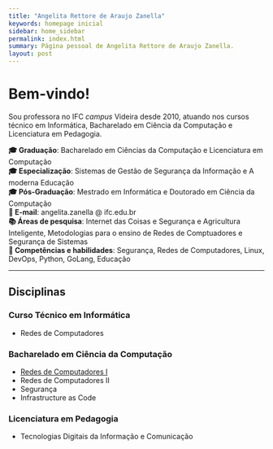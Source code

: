 ```yaml
---
title: "Angelita Rettore de Araujo Zanella"
keywords: homepage inicial
sidebar: home_sidebar
permalink: index.html
summary: Página pessoal de Angelita Rettore de Araujo Zanella.
layout: post
---
```

# Bem-vindo!

Sou professora no IFC *campus* Videira desde 2010, atuando nos cursos técnico em Informática, Bacharelado em Ciência da Computação e Licenciatura em Pedagogia.

**:mortar_board: Graduação**: Bacharelado em Ciências da Computação e Licenciatura em Computação<br>
**:mortar_board: Especialização**: Sistemas de Gestão de Segurança da Informação e A moderna Educação<br>
**:mortar_board: Pós-Graduação**: Mestrado em Informática e Doutorado em Ciência da Computação <br>
**:e-mail: E-mail**: angelita.zanella @ ifc.edu.br <br>
**:books: Áreas de pesquisa**: Internet das Coisas e Segurança e Agricultura Inteligente, Metodologias para o ensino de Redes de Comptuadores e Segurança de Sistemas <br>
**:closed_book: Competências e habilidades**: Segurança, Redes de Computadores, Linux, DevOps, Python, GoLang, Educação

---
##  Disciplinas 
### Curso Técnico em Informática
- Redes de Computadores

### Bacharelado em Ciência da Computação
- [Redes de Computadores I ](https://github.com/info-ifc-vda/redes_1-angelitazanella)
- Redes de Computadores II
- Segurança
- Infrastructure as Code

### Licenciatura em Pedagogia
- Tecnologias Digitais da Informação e Comunicação
